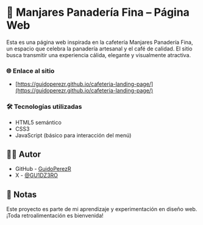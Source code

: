 # 🥐 Manjares Panadería Fina – Página Web

Esta es una página web inspirada en la cafetería Manjares Panadería Fina, un espacio que celebra la panadería artesanal y el café de calidad. El sitio busca transmitir una experiencia cálida, elegante y visualmente atractiva.

### 🌐 Enlace al sitio

- [https://guidoperezr.github.io/cafeteria-landing-page/](https://guidoperezr.github.io/cafeteria-landing-page/)

### 🛠️ Tecnologías utilizadas

- HTML5 semántico
- CSS3
- JavaScript (básico para interacción del menú)

## 👨‍💻 Autor

- GitHub - [GuidoPerezR](https://github.com/GuidoPerezR)
- X - [@GU1DZ3RO](https://x.com/GU1DZ3RO)

## 💭 Notas

Este proyecto es parte de mi aprendizaje y experimentación en diseño web. ¡Toda retroalimentación es bienvenida!
